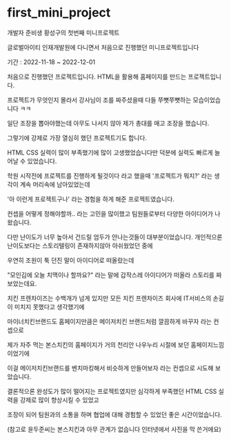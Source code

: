 # first_mini_project
개발자 준비생 황성구의 첫번째 미니프로젝트

글로벌아이티 인재개발원에 다니면서 처음으로 진행했던 미니프로젝트입니다

기간 : 2022-11-18 ~ 2022-12-01	

처음으로 진행했던 프로젝트입니다. HTML을 활용해 홈페이지를 만드는 프로젝트입니다.

프로젝트가 무엇인지 몰라서 강사님이 조를 짜주셨을때 다들 쭈뼛쭈뼛하는 모습이었습니다 ㅋㅋ

일단 조장을 뽑아야했는데 아무도 나서지 않아 제가 총대를 매고 조장을 했습니다.

그렇기에 강제로 가장 열심히 했던 프로젝트기도 합니다.

HTML CSS 실력이 많이 부족했기에 많이 고생했었습니다만 덕분에 실력도 빠르게 늘어날 수 있었습니다.

학원 시작전에 프로젝트를 진행하게 될것이다 라고 했을때 '프로젝트가 뭐지?' 라는 생각이 계속 머리속에 남아있었는데

'아 이런게 프로젝트구나' 라는 경험을 하게 해준 프로젝트였습니다.

컨셉을 어떻게 정해야할까.. 라는 고민을 많이했고 팀원들로부터 다양한 아이디어가 나왔습니다.

다만 난이도가 너무 높아서 건드릴 엄두가 안나는것들이 대부분이었습니다. 개인적으론 난이도보다는 스토리텔링이 존재하지않아 아쉬웠었던 중에

우연히 조원이 툭 던진 말이 아이디어로 떠올랐는데

"모인김에 오늘 치맥이나 할까요?" 라는 말에 갑작스레 아이디어가 떠올라 스토리를 짜보았는데요.

치킨 프렌차이즈는 수백개가 넘게 있지만 모든 치킨 프렌차이즈 회사에 IT서비스의 손길이 미치지 못했다고 생각했기에

마이너치킨브랜드도 홈페이지만큼은 메이저치킨 브랜드처럼 깔끔하게 바꾸자 라는 컨셉으로 

제가 자주 먹는 본스치킨의 홈페이지가 거의 천리안 나우누리 시절에 보던 홈페이지느낌이었기에 

이걸 메이저치킨브랜드를 벤치마킹해서 비슷하게 만들어보자 라는 컨셉으로 시도해 보았습니다.

결론적으론 완성도가 많이 떨어지는 프로젝트였지만 심각하게 부족했던 HTML CSS 실력을 강제로 많이 향상시킬 수 있었고

조장이 되어 팀원과의 소통을 하며 협업에 대해 경험할 수 있었던 좋은 시간이었습니다.

(참고로 윤두준씨는 본스치킨과 아무 관계가 없습니다 인터넷에서 사진을 막 쓴거에요)
